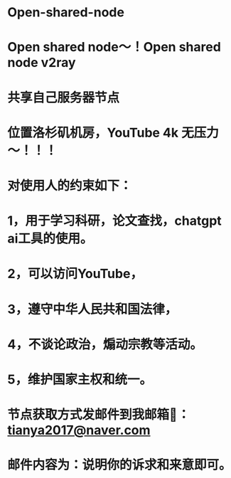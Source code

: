# Open-shared-node
 # Open shared node～！Open shared node v2ray
 # 共享自己服务器节点
 # 位置洛杉矶机房，YouTube 4k 无压力～！！！
 # 对使用人的约束如下：
  # 1，用于学习科研，论文查找，chatgpt ai工具的使用。
  # 2，可以访问YouTube，
  # 3，遵守中华人民共和国法律，
  # 4，不谈论政治，煽动宗教等活动。
  # 5，维护国家主权和统一。

  # 节点获取方式发邮件到我邮箱📮：tianya2017@naver.com
 # 邮件内容为：说明你的诉求和来意即可。
